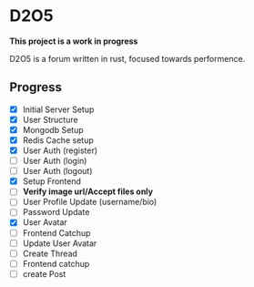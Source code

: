 # D2O5

**This project is a work in progress**

D2O5 is a forum written in rust, focused towards performence.

## Progress

- [x] Initial Server Setup
- [x] User Structure
- [x] Mongodb Setup
- [x] Redis Cache setup
- [x] User Auth (register)
- [ ] User Auth (login)
- [ ] User Auth (logout)
- [x] Setup Frontend
- [ ] **Verify image url/Accept files only**
- [ ] User Profile Update (username/bio)
- [ ] Password Update
- [x] User Avatar
- [ ] Frontend Catchup
- [ ] Update User Avatar
- [ ] Create Thread
- [ ] Frontend catchup
- [ ] create Post